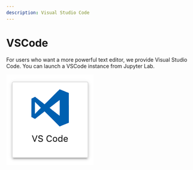```yaml
---
description: Visual Studio Code
---
```


# VSCode

For users who want a more powerful text editor, we provide Visual Studio Code. You can launch a VSCode instance from Jupyter Lab.

![](../.gitbook/assets/vscode.png)

